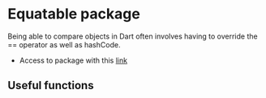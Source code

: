# Equatable package

Being able to compare objects in Dart often involves having to override the == operator as well as hashCode.

* Access to package with this [link](https://pub.flutter-io.cn/packages/equatable)

## Useful functions
